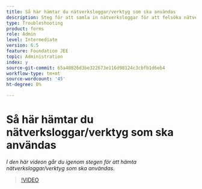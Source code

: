 ```yaml
---
title: Så här hämtar du nätverksloggar/verktyg som ska användas
description: Steg för att samla in nätverksloggar för att felsöka nätverksrelaterade problem
type: Troubleshooting
product: forms
role: Admin
level: Intermediate
version: 6.5
feature: Foundation JEE
topic: Administration
index: y
source-git-commit: 65a40826d3be322673e116d98124c3cbfb1d6eb4
workflow-type: tm+mt
source-wordcount: '45'
ht-degree: 0%

---
```



# Så här hämtar du nätverksloggar/verktyg som ska användas

*I den här videon går du igenom stegen för att hämta nätverksloggar/verktyg som ska användas.*

>[!VIDEO](https://video.tv.adobe.com/v/335491?quality=9&learn=on)